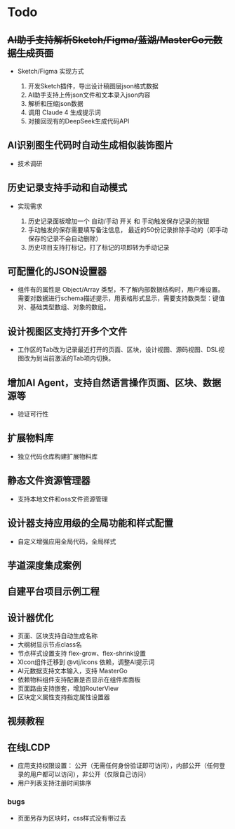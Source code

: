 # Todo

## ~~AI助手支持解析Sketch/Figma/蓝湖/MasterGo元数据生成页面~~

- Sketch/Figma 实现方式

  1. 开发Sketch插件，导出设计稿图层json格式数据
  1. AI助手支持上传json文件和文本录入json内容
  1. 解析和压缩json数据
  1. 调用 Claude 4 生成提示词
  1. 对接回现有的DeepSeek生成代码API

## AI识别图生代码时自动生成相似装饰图片

- 技术调研

## 历史记录支持手动和自动模式

- 实现需求

  1. 历史记录面板增加一个 自动/手动 开关 和 手动触发保存记录的按钮
  1. 手动触发的保存需要填写备注信息， 最近的50份记录排除手动的（即手动保存的记录不会自动删除）
  1. 历史项目支持打标记，打了标记的项即转为手动记录

## 可配置化的JSON设置器

- 组件有的属性是 Object/Array 类型，不了解内部数据结构时，用户难设置。需要对数据进行schema描述提示，用表格形式显示，需要支持数类型：键值对、基础类型数组、对象的数组。

## 设计视图区支持打开多个文件

- 工作区的Tab改为记录最近打开的页面、区块，设计视图、源码视图、DSL视图改为到当前激活的Tab项内切换。

## 增加AI Agent，支持自然语言操作页面、区块、数据源等

- 验证可行性

## 扩展物料库

- 独立代码仓库构建扩展物料库

## 静态文件资源管理器

- 支持本地文件和oss文件资源管理

## 设计器支持应用级的全局功能和样式配置

- 自定义增强应用全局代码，全局样式

## 芋道深度集成案例

## 自建平台项目示例工程

## 设计器优化

- 页面、区块支持自动生成名称
- 大纲树显示节点class名
- 节点样式设置支持 flex-grow、flex-shrink设置
- XIcon组件迁移到 @vtj/icons 依赖，调整AI提示词
- AI元数据支持文本输入，支持 MasterGo
- 依赖物料组件支持配置是否显示在组件库面板
- 页面路由支持嵌套，增加RouterView
- 区块定义属性支持指定属性设置器

## 视频教程

## 在线LCDP

- 应用支持权限设置： 公开（无需任何身份验证即可访问），内部公开（任何登录的用户都可以访问），非公开（仅限自己访问）
- 用户列表支持注册时间排序

### bugs

- 页面另存为区块时，css样式没有带过去
